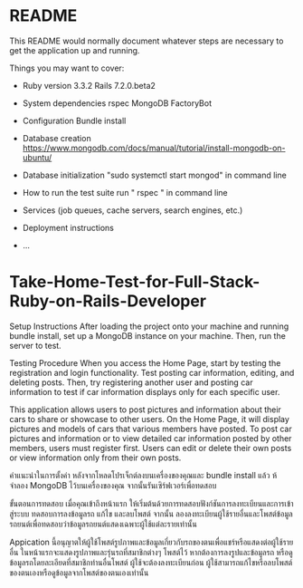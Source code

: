 # README

This README would normally document whatever steps are necessary to get the
application up and running.

Things you may want to cover:

* Ruby version 3.3.2
  Rails 7.2.0.beta2

* System dependencies
    rspec
    MongoDB
    FactoryBot 

* Configuration
    Bundle install
* Database creation
    https://www.mongodb.com/docs/manual/tutorial/install-mongodb-on-ubuntu/

* Database initialization
   "sudo systemctl start mongod" in command line 

* How to run the test suite
    run " rspec " in command line 

* Services (job queues, cache servers, search engines, etc.)

* Deployment instructions

* ...
# Take-Home-Test-for-Full-Stack-Ruby-on-Rails-Developer

Setup Instructions
After loading the project onto your machine and running bundle install, set up a MongoDB instance on your machine. Then, run the server to test.

Testing Procedure
When you access the Home Page, start by testing the registration and login functionality. Test posting car information, editing, and deleting posts. Then, try registering another user and posting car information to test if car information displays only for each specific user.

This application allows users to post pictures and information about their cars to share or showcase to other users. On the Home Page, it will display pictures and models of cars that various members have posted. To post car pictures and information or to view detailed car information posted by other members, users must register first. Users can edit or delete their own posts or view information only from their own posts.

คำแนะนำในการตั้งค่า
หลังจากโหลดโปรเจ็กต์ลงบนเครื่องของคุณและ bundle install แล้ว ห้ จำลอง MongoDB ไว้บนเครื่องของคุณ จากนั้นรันเซิร์ฟเวอร์เพื่อทดสอบ

ขั้นตอนการทดสอบ
เมื่อคุณเข้าถึงหน้าแรก ให้เริ่มต้นด้วยการทดสอบฟังก์ชันการลงทะเบียนและการเข้าสู่ระบบ ทดสอบการลงข้อมูลรถ แก้ไข และลบโพสต์ จากนั้น ลองลงทะเบียนผู้ใช้รายอื่นและโพสต์ข้อมูลรถยนต์เพื่อทดสอบว่าข้อมูลรถยนต์แสดงเฉพาะผู้ใช้แต่ละรายเท่านั้น

Appication นี้อนุญาตให้ผู้ใช้โพสต์รูปภาพและข้อมูลเกี่ยวกับรถของตนเพื่อแชร์หรือแสดงต่อผู้ใช้รายอื่น ในหน้าแรกจะแสดงรูปภาพและรุ่นรถที่สมาชิกต่างๆ โพสต์ไว้ หากต้องการลงรูปและข้อมูลรถ หรือดูข้อมูลรถโดยละเอียดที่สมาชิกท่านอื่นโพสต์ ผู้ใช้จะต้องลงทะเบียนก่อน ผู้ใช้สามารถแก้ไขหรือลบโพสต์ของตนเองหรือดูข้อมูลจากโพสต์ของตนเองเท่านั้น